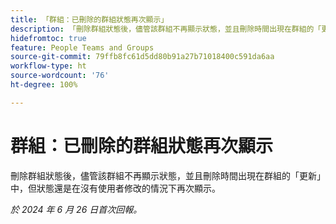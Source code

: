 ```yaml
---
title: 「群組：已刪除的群組狀態再次顯示」
description: 「刪除群組狀態後，儘管該群組不再顯示狀態，並且刪除時間出現在群組的「更新」中，但狀態還是在沒有使用者修改的情況下再次顯示。」
hidefromtoc: true
feature: People Teams and Groups
source-git-commit: 79ffb8fc61d5dd80b91a27b71018400c591da6aa
workflow-type: ht
source-wordcount: '76'
ht-degree: 100%

---
```


# 群組：已刪除的群組狀態再次顯示

刪除群組狀態後，儘管該群組不再顯示狀態，並且刪除時間出現在群組的「更新」中，但狀態還是在沒有使用者修改的情況下再次顯示。

_於 2024 年 6 月 26 日首次回報。_
